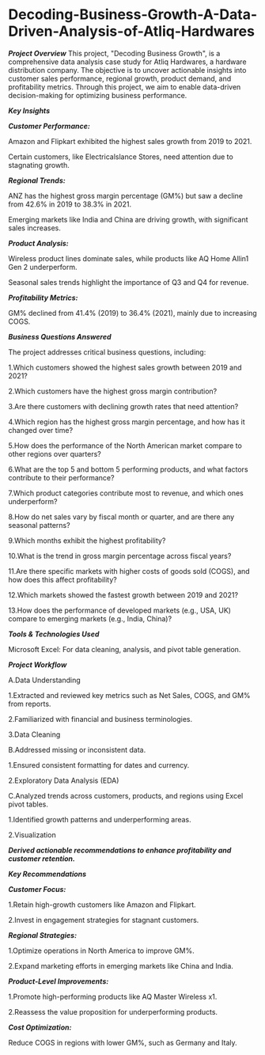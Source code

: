 # Decoding-Business-Growth-A-Data-Driven-Analysis-of-Atliq-Hardwares


***Project Overview***
This project, "Decoding Business Growth", is a comprehensive data analysis case study for Atliq Hardwares, a hardware distribution company. The objective is to uncover actionable insights into customer sales performance, regional growth, product demand, and profitability metrics. Through this project, we aim to enable data-driven decision-making for optimizing business performance.


***Key Insights***

***Customer Performance:***


Amazon and Flipkart exhibited the highest sales growth from 2019 to 2021.

Certain customers, like Electricalslance Stores, need attention due to stagnating growth.


***Regional Trends:***


ANZ has the highest gross margin percentage (GM%) but saw a decline from 42.6% in 2019 to 38.3% in 2021.

Emerging markets like India and China are driving growth, with significant sales increases.

***Product Analysis:***


Wireless product lines dominate sales, while products like AQ Home Allin1 Gen 2 underperform.

Seasonal sales trends highlight the importance of Q3 and Q4 for revenue.


***Profitability Metrics:***


GM% declined from 41.4% (2019) to 36.4% (2021), mainly due to increasing COGS.


***Business Questions Answered***


The project addresses critical business questions, including:


1.Which customers showed the highest sales growth between 2019 and 2021?

2.Which customers have the highest gross margin contribution?

3.Are there customers with declining growth rates that need attention?

4.Which region has the highest gross margin percentage, and how has it changed over time?

5.How does the performance of the North American market compare to other regions over quarters?

6.What are the top 5 and bottom 5 performing products, and what factors contribute to their performance?

7.Which product categories contribute most to revenue, and which ones underperform?

8.How do net sales vary by fiscal month or quarter, and are there any seasonal patterns?

9.Which months exhibit the highest profitability?

10.What is the trend in gross margin percentage across fiscal years?

11.Are there specific markets with higher costs of goods sold (COGS), and how does this affect profitability?

12.Which markets showed the fastest growth between 2019 and 2021?

13.How does the performance of developed markets (e.g., USA, UK) compare to emerging markets (e.g., India, China)?


***Tools & Technologies Used***

Microsoft Excel: For data cleaning, analysis, and pivot table generation.


***Project Workflow***


A.Data Understanding

1.Extracted and reviewed key metrics such as Net Sales, COGS, and GM% from reports.

2.Familiarized with financial and business terminologies.

3.Data Cleaning


B.Addressed missing or inconsistent data.


1.Ensured consistent formatting for dates and currency.

2.Exploratory Data Analysis (EDA)


C.Analyzed trends across customers, products, and regions using Excel pivot tables.


1.Identified growth patterns and underperforming areas.

2.Visualization


***Derived actionable recommendations to enhance profitability and customer retention.***


***Key Recommendations***


***Customer Focus:***

1.Retain high-growth customers like Amazon and Flipkart.

2.Invest in engagement strategies for stagnant customers.


***Regional Strategies:***

1.Optimize operations in North America to improve GM%.

2.Expand marketing efforts in emerging markets like China and India.


***Product-Level Improvements:***

1.Promote high-performing products like AQ Master Wireless x1.

2.Reassess the value proposition for underperforming products.


***Cost Optimization:***

Reduce COGS in regions with lower GM%, such as Germany and Italy.


